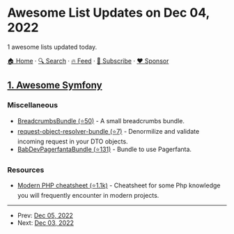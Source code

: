 # Awesome List Updates on Dec 04, 2022

1 awesome lists updated today.

[🏠 Home](/README.md) · [🔍 Search](https://www.trackawesomelist.com/search/) · [🔥 Feed](https://www.trackawesomelist.com/rss.xml) · [📮 Subscribe](https://trackawesomelist.us17.list-manage.com/subscribe?u=d2f0117aa829c83a63ec63c2f&id=36a103854c) · [❤️  Sponsor](https://github.com/sponsors/theowenyoung)



## [1. Awesome Symfony](/content/sitepoint-editors/awesome-symfony/README.md)

### Miscellaneous

*   [BreadcrumbsBundle (⭐50)](https://github.com/mhujer/BreadcrumbsBundle) - A small breadcrumbs bundle.
*   [request-object-resolver-bundle (⭐7)](https://github.com/mops1k/request-object-resolver-bundle) - Denormilize and validate incoming request in your DTO objects.
*   [BabDevPagerfantaBundle (⭐131)](https://github.com/BabDev/BabDevPagerfantaBundle) - Bundle to use Pagerfanta.

### Resources

*   [Modern PHP cheatsheet (⭐1.1k)](https://github.com/smknstd/modern-php-cheatsheet) - Cheatsheet for some Php knowledge you will frequently encounter in modern projects.

---

- Prev: [Dec 05, 2022](/content/2022/12/05/README.md)
- Next: [Dec 03, 2022](/content/2022/12/03/README.md)